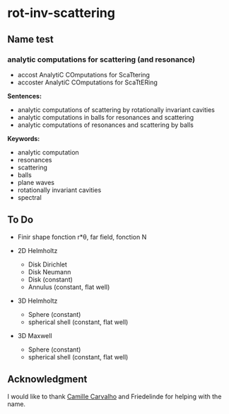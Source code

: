 # rot-inv-scattering

## Name test

### analytic computations for scattering (and resonance)

- accost AnalytiC COmputations for ScaTtering
- accoster AnalytiC COmputations for ScaTtERing

**Sentences:**

- analytic computations of scattering by rotationally invariant cavities
- analytic computations in balls for resonances and scattering
- analytic computations of resonances and scattering by balls

**Keywords:**

- analytic computation
- resonances
- scattering
- balls
- plane waves
- rotationally invariant cavities
- spectral

## To Do

- Finir shape fonction r*θ, far field, fonction N

- 2D Helmholtz

  - Disk Dirichlet
  - Disk Neumann
  - Disk (constant)
  - Annulus (constant, flat well)

- 3D Helmholtz

  - Sphere (constant)
  - spherical shell (constant, flat well)

- 3D Maxwell

  - Sphere (constant)
  - spherical shell (constant, flat well)

## Acknowledgment

I would like to thank [Camille Carvalho](https://github.com/carvalhocamille) and Friedelinde for helping with the name.
